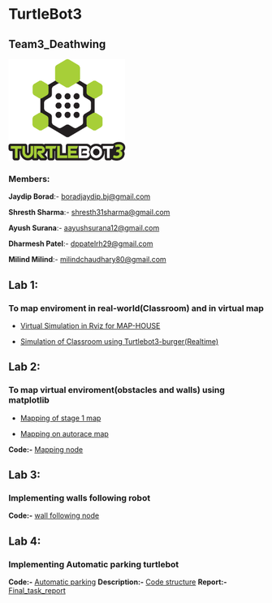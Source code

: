# TurtleBot3
## Team3_Deathwing

<img src="https://raw.githubusercontent.com/THD-autonomous-system/team3_deathwing/main/Images/logo_turtlebot3.png" width="230" height="200">

### **Members:**

  **Jaydip Borad**:- <boradjaydip.bj@gmail.com>

  **Shresth Sharma**:- <shresth31sharma@gmail.com>

  **Ayush Surana**:- <aayushsurana12@gmail.com>

  **Dharmesh Patel**:- <dppatelrh29@gmail.com>

  **Milind Milind**:- <milindchaudhary80@gmail.com>

## Lab 1:
   
   ### To map enviroment in real-world(Classroom) and in virtual map
    
   * [Virtual Simulation in Rviz for MAP-HOUSE](https://github.com/THD-autonomous-system/team3_deathwing/tree/main/Lab%201/virtual_home_mapping)
   
   * [Simulation of Classroom using Turtlebot3-burger(Realtime)](https://github.com/THD-autonomous-system/team3_deathwing/tree/main/Lab%201/turtlebot3_classroom_Hoerssal_Sparkasse_mapping)

## Lab 2:

   ### To map virtual enviroment(obstacles and walls) using matplotlib

   * [Mapping of stage 1 map](https://github.com/THD-autonomous-system/team3_deathwing/blob/main/Lab%202/Screenshot%20from%202022-11-28%2017-59-01.png)
   
   * [Mapping on autorace map](https://github.com/THD-autonomous-system/team3_deathwing/blob/main/Lab%202/Screenshot%20from%202022-11-28%2018-14-03.png)
   
   **Code:-** [Mapping node](https://github.com/THD-autonomous-system/team3_deathwing/blob/main/Lab%202/laser.py)
   
## Lab 3:

   ### Implementing walls following robot 
   
   **Code:-** [wall following node](https://github.com/THD-autonomous-system/team3_deathwing/blob/main/Lab%203/wall_follower.py)
   
## Lab 4:
   ### Implementing Automatic parking turtlebot
 **Code:-** [Automatic parking](https://github.com/THD-autonomous-system/team3_deathwing/tree/main/Lab4_final)
 **Description:-** [Code structure](https://github.com/THD-autonomous-system/team3_deathwing/blob/main/Lab4_final/README.md)
 **Report:-**[Final_task_report](https://github.com/THD-autonomous-system/team3_deathwing/blob/main/Lab4_final/final%20csar.pdf)
